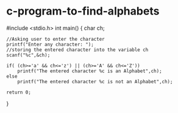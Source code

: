 # c-program-to-find-alphabets
#include <stdio.h>
int main()
{
    char ch;

    //Asking user to enter the character
    printf("Enter any character: ");
    //storing the entered character into the variable ch
    scanf("%c",&ch);

    if( (ch>='a' && ch<='z') || (ch>='A' && ch<='Z'))
        printf("The entered character %c is an Alphabet",ch);
    else
        printf("The entered character %c is not an Alphabet",ch);

    return 0;
}

